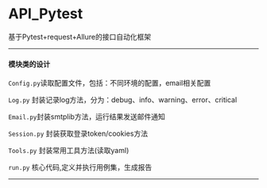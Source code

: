 # API_Pytest
基于Pytest+request+Allure的接口自动化框架

----
#### 模块类的设计

`Config.py`读取配置文件，包括：不同环境的配置，email相关配置

`Log.py` 封装记录log方法，分为：debug、info、warning、error、critical

`Email.py`封装smtplib方法，运行结果发送邮件通知

`Session.py` 封装获取登录token/cookies方法

`Tools.py` 封装常用工具方法(读取yaml)

`run.py` 核心代码,定义并执行用例集，生成报告

----
